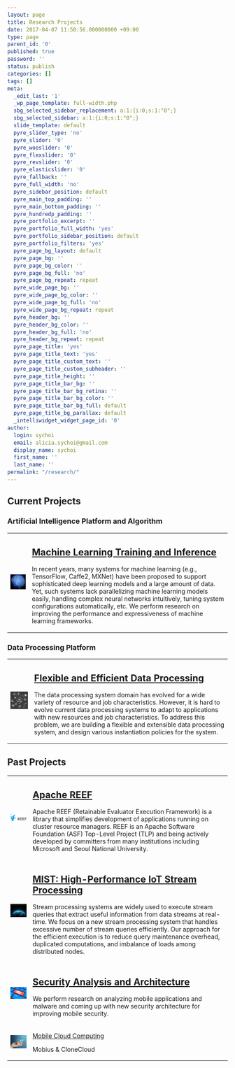 ```yaml
---
layout: page
title: Research Projects
date: 2017-04-07 11:50:56.000000000 +09:00
type: page
parent_id: '0'
published: true
password: ''
status: publish
categories: []
tags: []
meta:
  _edit_last: '1'
  _wp_page_template: full-width.php
  sbg_selected_sidebar_replacement: a:1:{i:0;s:1:"0";}
  sbg_selected_sidebar: a:1:{i:0;s:1:"0";}
  slide_template: default
  pyre_slider_type: 'no'
  pyre_slider: '0'
  pyre_wooslider: '0'
  pyre_flexslider: '0'
  pyre_revslider: '0'
  pyre_elasticslider: '0'
  pyre_fallback: ''
  pyre_full_width: 'no'
  pyre_sidebar_position: default
  pyre_main_top_padding: ''
  pyre_main_bottom_padding: ''
  pyre_hundredp_padding: ''
  pyre_portfolio_excerpt: ''
  pyre_portfolio_full_width: 'yes'
  pyre_portfolio_sidebar_position: default
  pyre_portfolio_filters: 'yes'
  pyre_page_bg_layout: default
  pyre_page_bg: ''
  pyre_page_bg_color: ''
  pyre_page_bg_full: 'no'
  pyre_page_bg_repeat: repeat
  pyre_wide_page_bg: ''
  pyre_wide_page_bg_color: ''
  pyre_wide_page_bg_full: 'no'
  pyre_wide_page_bg_repeat: repeat
  pyre_header_bg: ''
  pyre_header_bg_color: ''
  pyre_header_bg_full: 'no'
  pyre_header_bg_repeat: repeat
  pyre_page_title: 'yes'
  pyre_page_title_text: 'yes'
  pyre_page_title_custom_text: ''
  pyre_page_title_custom_subheader: ''
  pyre_page_title_height: ''
  pyre_page_title_bar_bg: ''
  pyre_page_title_bar_bg_retina: ''
  pyre_page_title_bar_bg_color: ''
  pyre_page_title_bar_bg_full: default
  pyre_page_title_bg_parallax: default
  _intelliwidget_widget_page_id: '0'
author:
  login: sychoi
  email: alicia.sychoi@gmail.com
  display_name: sychoi
  first_name: ''
  last_name: ''
permalink: "/research/"
---
```

<h2>Current Projects</h2>

<h3>Artificial Intelligence Platform and Algorithm</h3>

<table>

<tbody>

<tr>

<td class="first">
  <img src="assets/ai_featured_image-300x286.jpg"></img>
</td>

<td>

## [Machine Learning Training and Inference]("http://spl.snu.ac.kr/portfolio-items/artificial-intelligence-platform/")

In recent years, many systems for machine learning (e.g., TensorFlow, Caffe2, MXNet) have been proposed to support sophisticated deep learning models and a large amount of data. Yet, such systems lack parallelizing machine learning models easily, handling complex neural networks intuitively, tuning system configurations automatically, etc. We perform research on improving the performance and expressiveness of machine learning frameworks.

</td>

</tr>

</tbody>

</table>

<h3>Data Processing Platform</h3>

<table>

<tbody>

<tr>

<td class="first">
  <img src="assets/2-Big-Data-Engines-500X500-300x300.jpg"></img>
</td>

<td class="second">

## [Flexible and Efficient Data Processing](http://spl.snu.ac.kr/portfolio-items/big-data-processing/)

The data processing system domain has evolved for a wide variety of resource and job characteristics. However, it is hard to evolve current data processing systems to adapt to applications with new resources and job characteristics. To address this problem, we are building a flexible and extensible data processing system, and design various instantiation policies for the system.

</td>

</tr>

</tbody>

</table>






<h2>Past Projects</h2>

<table>

<tbody>

<tr>

<td class="first">
  <img src="assets/ApacheREEF_logo_no_margin-300x145.png"></img>
</td>

<td class="second">

## [Apache REEF](http://spl.snu.ac.kr/portfolio-items/apache-reef/)

Apache REEF (Retainable Evaluator Execution Framework) is a library that simplifies development of applications running on cluster resource managers. REEF is an Apache Software Foundation (ASF) Top-Level Project (TLP) and being actively developed by committers from many institutions including Microsoft and Seoul National University.

</td>

</tr>

<tr>


<td class="first">
  <img src="assets/3_data_centric_lowr-300x244.jpg"></img>
</td>

<td class="second">

## [MIST: High-Performance IoT Stream Processing](http://spl.snu.ac.kr/portfolio-items/stream-processing/)

Stream processing systems are widely used to execute stream queries that extract useful information from data streams at real-time. We focus on a new stream processing system that handles excessive number of stream queries efficiently. Our approach for the efficient execution is to reduce query maintenance overhead, duplicated computations, and imbalance of loads among distributed nodes.

</td>

</tr>

<tr>

<td class="first">
  <img src="assets/4-New-Security-Architecture-1000X470-300x225.jpg"></img>
</td>

<td class="second">

## [Security Analysis and Architecture](http://spl.snu.ac.kr/portfolio-items/security-analysis-and-architecture/)

We perform research on analyzing mobile applications and malware and coming up with new security architecture for improving mobile security.

</td>

</tr>

<tr>

<td class="first">
  <img src="assets/mobile_cloud_main-300x243.jpg"></img>
</td>

<td class="second">

<a href="http://spl.snu.ac.kr/portfolio-items/mobius-unified-messaging-and-data-serving-for-mobile-apps/">Mobile Cloud Computing</a>

Mobius & CloneCloud

</td>

</tr>

</tbody>

</table>